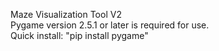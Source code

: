 Maze Visualization Tool V2
</br>
Pygame version 2.5.1 or later is required for use.
</br>
Quick install: "pip install pygame"
 
